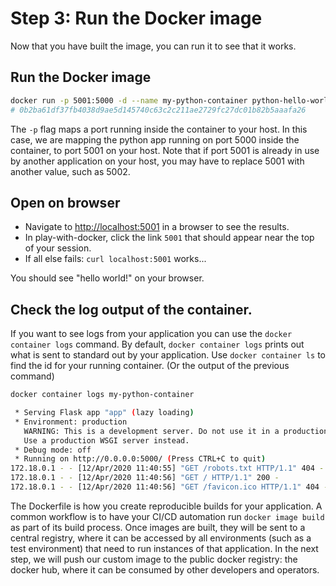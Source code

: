 # Step 3: Run the Docker image

Now that you have built the image, you can run it to see that it works.

## Run the Docker image

```bash
docker run -p 5001:5000 -d --name my-python-container python-hello-world
# 0b2ba61df37fb4038d9ae5d145740c63c2c211ae2729fc27dc01b82b5aaafa26
```

The `-p` flag maps a port running inside the container to your host. In this case, we are mapping the python app running on port 5000 inside the container, to port 5001 on your host. Note that if port 5001 is already in use by another application on your host, you may have to replace 5001 with another value, such as 5002.

## Open on browser

* Navigate to [http://localhost:5001](http://localhost:5001) in a browser to see the results.
* In play-with-docker, click the link `5001` that should appear near the top of your session.
* If all else fails: `curl localhost:5001` works...

You should see "hello world!" on your browser.

## Check the log output of the container.

If you want to see logs from your application you can use the `docker container logs` command. By default, `docker container logs` prints out what is sent to standard out by your application. Use `docker container ls` to find the id for your running container. \(Or the output of the previous command\)

```bash
docker container logs my-python-container
```

```bash
 * Serving Flask app "app" (lazy loading)
 * Environment: production
   WARNING: This is a development server. Do not use it in a production deployment.
   Use a production WSGI server instead.
 * Debug mode: off
 * Running on http://0.0.0.0:5000/ (Press CTRL+C to quit)
172.18.0.1 - - [12/Apr/2020 11:40:55] "GET /robots.txt HTTP/1.1" 404 -
172.18.0.1 - - [12/Apr/2020 11:40:56] "GET / HTTP/1.1" 200 -
172.18.0.1 - - [12/Apr/2020 11:40:56] "GET /favicon.ico HTTP/1.1" 404 -
```

The Dockerfile is how you create reproducible builds for your application. A common workflow is to have your CI/CD automation run `docker image build` as part of its build process. Once images are built, they will be sent to a central registry, where it can be accessed by all environments \(such as a test environment\) that need to run instances of that application. In the next step, we will push our custom image to the public docker registry: the docker hub, where it can be consumed by other developers and operators.

